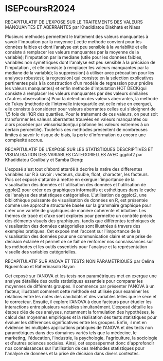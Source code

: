 # ISEPcoursR2024
RECAPITULATIF DE L'EXPOSE SUR LE TRAITEMENTS DES VALEURS MANQUANTES ET ABERRANTES par Khadidiatou Diakhaté et Niass

Plusieurs methodes permettent le traitement des valeurs manquantes à savoir l'impuation par la moyenne ( cette methode convient pour les données faibles et dont l'analyse est peu sensible à la variabilité et elle consiste à remplacer les valeurs manquantes par la moyenne de la variable); l'imputation par la mediane (utile pour les données faibles, variables non symétriques dont l'analyse est peu sensible à la précision de l'imputation , et elle consiste à remplacer les valeurs manquantes par la mediane de la variable); la suppression( à utiliser avec précaution pour les analyses robustes); la regression( qui consiste en la selection explicatives pertinentes puis à la construction d'un modèle de regression pour prédire les valeurs manquantes) et enfin methode d'imputation HOT DECK(qui consiste à remplacer les valeurs manquantes par des valeurs similaires d'autres observations)
Pour la detection des valeurs aberrantes, la methode de Tukey (methode de l'intervalle interquartile est celle mise en exergue), elle consiste à considerer pour valeurs aberrantes celles qui s'eloignent de 1,5 fois de l'IQR des quartiles. Pour le traitement de ces valeurs, on peut soit transformer les valeurs aberrantes trouvées en valeurs manquantes ou alors procéder par winsorisation(qui plafonne les valeurs extremes à un certain percentile).
Toutefois ces methodes presentent de nombreuses limites à savoir le risque de biais, la perte d'information ou encore une complexité accrue.  

RECAPITULATIF DE L'EXPOSE SUR LES STATISTIQUES DESCRIPTIVES ET VISUALISATION DES VARIABLES CATEGORIELLES AVEC ggplot2 par Khadidiatou Coulibaly et Samba Dieng:

L'exposé s'est tout d'abord attardé à decrire la natire des differentes variables sur R à savoir : vecteurs, double, float, character, les facteurs. Puis cet exposé s'attarde à mettre en exergue l'importance de la visualisation des données et l'utilisation des données et l'utilisation de ggplot2 pour créer des graphiques informatifs et esthétiques dans le cadre de l'analyse des statistiques catégorielles. L'utilisation de ggplot2, une bibliothèque puissante de visualisation de données en R, est présentée comme une approche structurée basée sur la grammaire graphique pour créer une variété de graphiques de manière cohérente et intuitive. Les thèmes de tracé et d'axe sont explorés pour permettre un contrôle précis des éléments visuels des graphiques, tandis que différentes techniques de visualisation des données catégorielles sont illustrées à travers des exemples pratiques. Cet exposé met l'accent sur l'importance de la visualisation des données pour une communication claire et une prise de décision éclairée et permet de ce fait de renforcer nos connaissances sur les méthodes et les outils essentiels pour l'analyse et la représentation visuelle des variables catégorielles.

RECAPITULATIF SUR ANOVA ET TESTS NON PARAMETRIQUES par Celina Nguemfouo et Raherinasolo Rayan

Cet exposé sur l'ANOVA et les tests non paramétriques met en exergue une analyse détaillée des outils statistiques essentiels pour comparer les moyennes de différents groupes. Il commence par présenter l'ANOVA à un facteur, illustrant comment cette méthode est utilisée pour examiner les relations entre les notes des candidats et des variables telles que le sexe et le correcteur. Ensuite, il explore l'ANOVA à deux facteurs pour étudier les interactions entre plusieurs variables simultanément. L'exposé détaille les étapes clés de ces analyses, notamment la formulation des hypothèses, le calcul des moyennes empiriques et la réalisation des tests statistiques pour évaluer les différences significatives entre les groupes. Enfin, il met en évidence les multiples applications pratiques de l'ANOVA et des tests non paramétriques dans des domaines variés tels que la médecine, le marketing, l'éducation, l'industrie, la psychologie, l'agriculture, la sociologie et d'autres sciences sociales. Ainsi, cet exposépermet donc d'approfondir nos connaissances sur l'utilisation de ces méthodes statistiques pour l'analyse de données et la prise de décision dans divers contextes.
